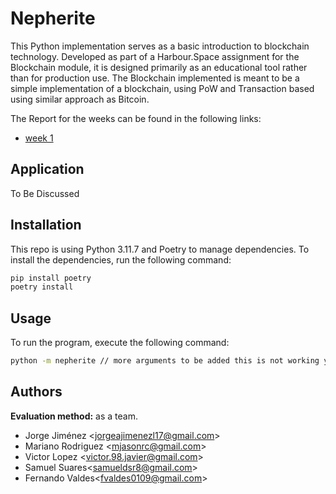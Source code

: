 # Nepherite

This Python implementation serves as a basic introduction to blockchain technology. Developed as part of a Harbour.Space assignment for the Blockchain module, it is designed primarily as an educational tool rather than for production use.
The Blockchain implemented is meant to be a simple implementation of a blockchain, using PoW and Transaction based using similar approach as Bitcoin.

The Report for the weeks can be found in the following links:

* [week 1](docs/week_1_report.md)

## Application
To Be Discussed

## Installation
This repo is using Python 3.11.7 and Poetry to manage dependencies. To install the dependencies, run the following command:

```bash
pip install poetry
poetry install
```

## Usage
To run the program, execute the following command:


```bash
python -m nepherite // more arguments to be added this is not working yet
```

## Authors

**Evaluation method:** as a team.


- Jorge Jiménez <<jorgeajimenezl17@gmail.com>>
- Mariano Rodriguez <<mjasonrc@gmail.com>>
- Victor Lopez <<victor.98.javier@gmail.com>>
- Samuel Suares<<samueldsr8@gmail.com>>
- Fernando Valdes<<fvaldes0109@gmail.com>>